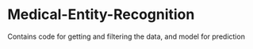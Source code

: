 # Medical-Entity-Recognition
Contains code for getting and filtering the data, and model for prediction
